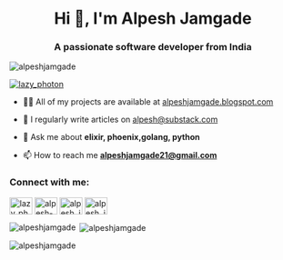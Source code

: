 <h1 align="center">Hi 👋, I'm Alpesh Jamgade</h1>
<h3 align="center">A passionate software developer from India</h3>

<p align="left"> <img src="https://komarev.com/ghpvc/?username=alpeshjamgade&label=Profile%20views&color=0e75b6&style=flat" alt="alpeshjamgade" /> </p>

<p align="left"> <a href="https://twitter.com/lazy_photon" target="blank"><img src="https://img.shields.io/twitter/follow/lazy_photon?logo=twitter&style=for-the-badge" alt="lazy_photon" /></a> </p>

- 👨‍💻 All of my projects are available at [alpeshjamgade.blogspot.com](alpeshjamgade.blogspot.com)

- 📝 I regularly write articles on [alpesh@substack.com](alpesh@substack.com)

- 💬 Ask me about **elixir, phoenix,golang, python**

- 📫 How to reach me **alpeshjamgade21@gmail.com**

<h3 align="left">Connect with me:</h3>
<p align="left">
<a href="https://twitter.com/lazy_photon" target="blank"><img align="center" src="https://raw.githubusercontent.com/rahuldkjain/github-profile-readme-generator/master/src/images/icons/Social/twitter.svg" alt="lazy_photon" height="30" width="40" /></a>
<a href="https://linkedin.com/in/alpesh-jamgade-857679179" target="blank"><img align="center" src="https://raw.githubusercontent.com/rahuldkjain/github-profile-readme-generator/master/src/images/icons/Social/linked-in-alt.svg" alt="alpesh-jamgade-857679179" height="30" width="40" /></a>
<a href="https://instagram.com/alpesh_jamgade" target="blank"><img align="center" src="https://raw.githubusercontent.com/rahuldkjain/github-profile-readme-generator/master/src/images/icons/Social/instagram.svg" alt="alpesh_jamgade" height="30" width="40" /></a>
<a href="https://www.leetcode.com/alpesh_jamgade" target="blank"><img align="center" src="https://raw.githubusercontent.com/rahuldkjain/github-profile-readme-generator/master/src/images/icons/Social/leet-code.svg" alt="alpesh_jamgade" height="30" width="40" /></a>
</p>

<p><img align="left" src="https://github-readme-stats.vercel.app/api/top-langs?username=alpeshjamgade&show_icons=true&locale=en&layout=compact" alt="alpeshjamgade" /></p>

<p>&nbsp;<img align="center" src="https://github-readme-stats.vercel.app/api?username=alpeshjamgade&show_icons=true&locale=en" alt="alpeshjamgade" /></p>

<p><img align="center" src="https://github-readme-streak-stats.herokuapp.com/?user=alpeshjamgade&" alt="alpeshjamgade" /></p>
